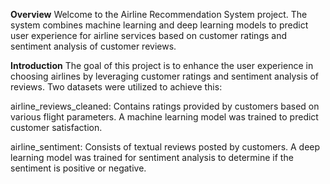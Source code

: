**Overview**
Welcome to the Airline Recommendation System project. The system combines machine learning and deep learning models to predict user experience for airline services based on customer ratings and sentiment analysis of customer reviews.

**Introduction**
The goal of this project is to enhance the user experience in choosing airlines by leveraging customer ratings and sentiment analysis of reviews. Two datasets were utilized to achieve this:

airline_reviews_cleaned: Contains ratings provided by customers based on various flight parameters. A machine learning model was trained to predict customer satisfaction.

airline_sentiment: Consists of textual reviews posted by customers. A deep learning model was trained for sentiment analysis to determine if the sentiment is positive or negative.
